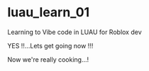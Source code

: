# luau_learn_01
Learning to Vibe code in LUAU for Roblox dev

YES !!...Lets get going now !!!

Now we're really cooking...!